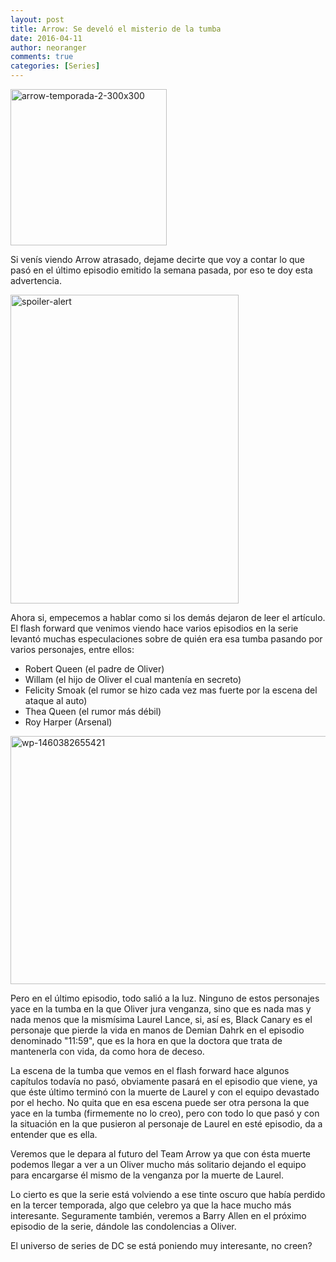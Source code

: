```yaml
---
layout: post
title: Arrow: Se develó el misterio de la tumba
date: 2016-04-11
author: neoranger
comments: true
categories: [Series]
---
```

<img class="  wp-image-2202 aligncenter" src="https://blogneositelinux.files.wordpress.com/2016/10/arrow-temporada-2-300x300.png" alt="arrow-temporada-2-300x300" width="250" height="250" />

Si venís viendo Arrow atrasado, dejame decirte que voy a contar lo que pasó en el último episodio emitido la semana pasada, por eso te doy esta advertencia.

<img class="  wp-image-2821 aligncenter" src="https://blogneositelinux.files.wordpress.com/2016/10/spoiler-alert.jpg" alt="spoiler-alert" width="365" height="494" />

Ahora si, empecemos a hablar como si los demás dejaron de leer el artículo.
El flash forward que venimos viendo hace varios episodios en la serie levantó muchas especulaciones sobre de quién era esa tumba pasando por varios personajes, entre ellos:
- Robert Queen (el padre de Oliver)
- Willam (el hijo de Oliver el cual mantenía en secreto)
- Felicity Smoak (el rumor se hizo cada vez mas fuerte por la escena del ataque al auto)
- Thea Queen (el rumor más débil)
- Roy Harper (Arsenal)

<img class="  wp-image-2980 aligncenter" src="https://blogneositelinux.files.wordpress.com/2016/10/wp-1460382655421.png" alt="wp-1460382655421" width="586" height="397" />

Pero en el último episodio, todo salió a la luz. Ninguno de estos personajes yace en la tumba en la que Oliver jura venganza, sino que es nada mas y nada menos que la mismísima Laurel Lance, si, así es, Black Canary es el personaje que pierde la vida en manos de Demian Dahrk en el episodio denominado "11:59", que es la hora en que la doctora que trata de mantenerla con vida, da como hora de deceso.

La escena de la tumba que vemos en el flash forward hace algunos capítulos todavía no pasó, obviamente pasará en el episodio que viene, ya que éste último terminó con la muerte de Laurel y con el equipo devastado por el hecho.
No quita que en esa escena puede ser otra persona la que yace en la tumba (firmemente no lo creo), pero con todo lo que pasó y con la situación en la que pusieron al personaje de Laurel en esté episodio, da a entender que es ella.

Veremos que le depara al futuro del Team Arrow ya que con ésta muerte podemos llegar a ver a un Oliver mucho más solitario dejando el equipo para encargarse él mismo de la venganza por la muerte de Laurel.

Lo cierto es que la serie está volviendo a ese tinte oscuro que había perdido en la tercer temporada, algo que celebro ya que la hace mucho más interesante. Seguramente también, veremos a Barry Allen en el próximo episodio de la serie, dándole las condolencias a Oliver.

El universo de series de DC se está poniendo muy interesante, no creen?
